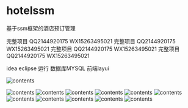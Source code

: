# hotelssm
基于ssm框架的酒店预订管理

完整项目 QQ2144920175  WX15263495021
完整项目 QQ2144920175  WX15263495021
完整项目 QQ2144920175  WX15263495021
完整项目 QQ2144920175  WX15263495021


idea  eclipse 运行  数据库MYSQL  前端layui



![contents](./IMG_1918.PNG)

![contents](./IMG_1918.PNG)
![contents](./IMG_1919.PNG)
![contents](./IMG_1920.PNG)
![contents](./IMG_1921.PNG)
![contents](./IMG_1922.PNG)
![contents](./IMG_1923.PNG)
![contents](./IMG_1924.PNG)
![contents](./IMG_1925.PNG)
![contents](./IMG_2199.PNG)
![contents](./IMG_2200.PNG)
![contents](./IMG_2201.PNG)
